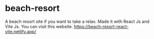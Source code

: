 # beach-resort
A beach resort site if you want to take a relax. Made it with React Js and Vite Js.
You can visit this website.
https://beach-resort-react-vite.netlify.app/

